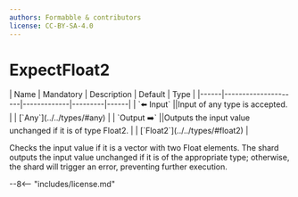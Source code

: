 ```yaml
---
authors: Formabble & contributors
license: CC-BY-SA-4.0
---
```



# ExpectFloat2

<div class="sh-parameters" markdown="1">
| Name | Mandatory | Description | Default | Type |
|------|---------------------|-------------|---------|------|
| `⬅️ Input` ||Input of any type is accepted. | | [`Any`](../../types/#any) |
| `Output ➡️` ||Outputs the input value unchanged if it is of type Float2. | | [`Float2`](../../types/#float2) |

</div>

Checks the input value if it is a vector with two Float elements. The shard outputs the input value unchanged if it is of the appropriate type; otherwise, the shard will trigger an error, preventing further execution.

--8<-- "includes/license.md"

